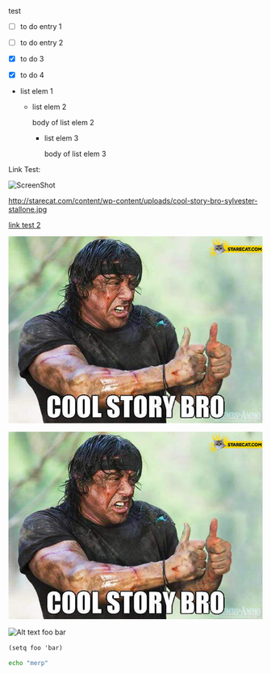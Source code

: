test

- [ ] to do entry 1

- [ ] to do entry 2
 
- [x] to do 3

- [x] to do 4

* list elem 1
  * list elem 2
  
    body of list elem 2
    * list elem 3
    
      body of list elem 3

Link Test:

![ScreenShot](https://raw.githubusercontent.com/i-saumitra/Voice-controlled-MP3-Player/master/screenshot.jpg)

http://starecat.com/content/wp-content/uploads/cool-story-bro-sylvester-stallone.jpg

[link test 2](http://starecat.com/content/wp-content/uploads/cool-story-bro-sylvester-stallone.jpg)

![test text](/images/cool-story-bro-sylvester-stallone.jpg?raw=true)

![Alt text](/images/cool-story-bro-sylvester-stallone.jpg?raw=true "test image")


![Alt text](http://starecat.com/content/wp-content/uploads/cool-story-bro-sylvester-stallone.jpg "Foo title")
foo bar


```elisp
(setq foo 'bar)
```

```bash
echo "merp"
```
